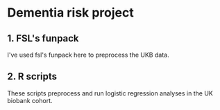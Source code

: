 # Dementia risk project

## 1. FSL's funpack
I've used fsl's funpack here to preprocess the UKB data.

## 2. R scripts
These scripts preprocess and run logistic regression analyses in the UK biobank cohort. 
